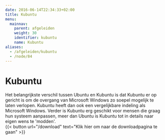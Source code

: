 ```yaml
---
date: 2016-06-14T22:34:33+02:00
title: Kubuntu
menu:
  mainnav:
    parent: afgeleiden
    weight: 30
    identifier: kubuntu
    name: Kubuntu
aliases:
  - /afgeleiden/kubuntu
  - /node/84
---
```


# Kubuntu
Het belangrijkste verschil tussen Ubuntu en Kubuntu is dat Kubuntu er op gericht is om de overgang van Microsoft Windows zo soepel mogelijk te laten verlopen. Kubuntu heeft dan ook een vergelijkbare indeling als Microsoft Windows. Verder is Kubuntu erg geschikt voor mensen die graag hun systeem aanpassen, meer dan Ubuntu is Kubuntu tot in details naar eigen wens te 'modden'.  
{{< button url="/download" text="Klik hier om naar de downloadpagina te gaan" >}}
